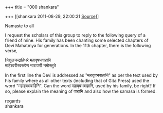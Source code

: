 +++
title = "000 shankara"

+++
[[shankara	2011-08-29, 22:00:21 [Source](https://groups.google.com/g/samskrita/c/gfIP2Un4LmE)]]



Namaste to all

  

I request the scholars of this group to reply to the following query of a friend of mine. His family has been chanting some selected chapters of Devi Mahatmya for generations. In the 11th chapter, there is the following verse,

  

त्रिशूलचन्द्राहिधरे महावृषभवाहानि  
माहेश्वरीस्वरूपेण नारायणी नमोस्तुते

  

In the first line the Devi is addressed as "महावृषभवाहानि" as per the text used by his family where as all other texts (including that of Gita Press) used the word "महावृषभवाहिनि". Can the word महावृषभवाहानि, used by his family, be right? If so, please explain the meaning of वाहानि and also how the samasa is formed.  



regards  
shankara

